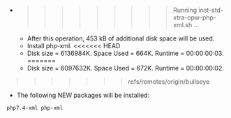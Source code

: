 * >>>>>>>>> Running inst-std-xtra-opw-php-xml.sh ...
  * After this operation, 453 kB of additional disk space will be used.
  * Install php-xml.
<<<<<<< HEAD
  * Disk size = 6136984K. Space Used = 664K. Runtime = 00:00:00:03.
=======
  * Disk size = 6097632K. Space Used = 672K. Runtime = 00:00:00:02.
>>>>>>> refs/remotes/origin/bullseye
  * The following NEW packages will be installed:
  ```bash
php7.4-xml php-xml
  ```
